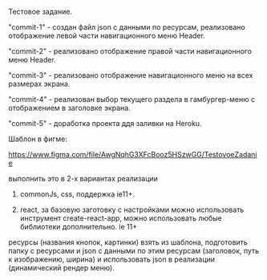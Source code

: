 Тестовое задание.

"commit-1" - создан файл json с данными по ресурсам, реализовано отображение левой части навигационного меню Header.

"commit-2" - реализовано отображение правой части навигационного меню Header.

"commit-3" - реализовано отображение навигационного меню на всех размерах экрана.

"commit-4" - реализован выбор текущего раздела в гамбургер-меню с отображением в заголовке экрана.

"commit-5" - доработка проекта ддя заливки на Heroku.


Шаблон в фигме:

https://www.figma.com/file/AwgNqhG3XFcBooz5HSzwGG/TestovoeZadanie

выполнить это в 2-х вариантах реализации

1) commonJs, css, поддержка ie11+.

2) react, за базовую заготовку c настройками можно использовать инструмент create-react-app, можно использовать любые библиотеки дополнительно. ie 11+
 
ресурсы (названия кнопок, картинки) взять из шаблона, подготовить папку с ресурсами и json с данными по этим ресурсам (заголовок, путь к изображению, ширина) и использовать json в реализации (динамический рендер меню).